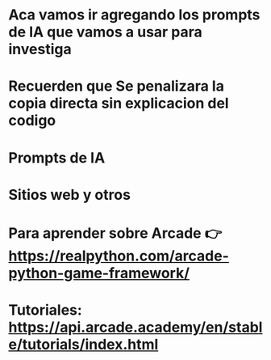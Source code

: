 ﻿
# Aca vamos ir agregando los prompts de IA que vamos a usar para investiga
# Recuerden que Se penalizara la copia directa sin explicacion del codigo



   # Prompts de IA 



# Sitios web y otros 

# Para aprender sobre Arcade 👉 https://realpython.com/arcade-python-game-framework/

# Tutoriales: https://api.arcade.academy/en/stable/tutorials/index.html